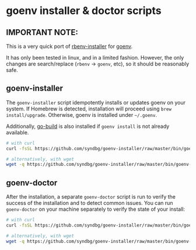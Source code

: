 # goenv installer & doctor scripts

## IMPORTANT NOTE:

This is a very quick port of [rbenv-installer](https://github.com/rbenv/rbenv-installer) for [goenv](https://github.com/syndbg/goenv).

It has only been tested in linux, and in a limited fashion. However, the only changes are search/replace (`rbenv` -> `goenv`, etc), so it should be reasonably safe.

## goenv-installer

The `goenv-installer` script idempotently installs or updates goenv on your
system. If Homebrew is detected, installation will proceed using `brew install/upgrade`. Otherwise, goenv is installed under `~/.goenv`.

Additionally, [go-build](https://github.com/syndbg/go-build#readme) is also
installed if `goenv install` is not already available.

```sh
# with curl
curl -fsSL https://github.com/syndbg/goenv-installer/raw/master/bin/goenv-installer | bash

# alternatively, with wget
wget -q https://github.com/syndbg/goenv-installer/raw/master/bin/goenv-installer -O- | bash
```

## goenv-doctor

After the installation, a separate `goenv-doctor` script is run to verify the
success of the installation and to detect common issues. You can run
`goenv-doctor` on your machine separately to verify the state of your install:

```sh
# with curl
curl -fsSL https://github.com/syndbg/goenv-installer/raw/master/bin/goenv-doctor | bash

# alternatively, with wget
wget -q https://github.com/syndbg/goenv-installer/raw/master/bin/goenv-doctor -O- | bash
```

